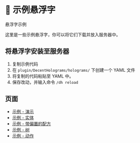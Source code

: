 # 🔨 示例悬浮字
悬浮字示例

这里是一些示例悬浮字，你可以将它们下载并放入服务器中。

## 将悬浮字安装至服务器

1. 复制示例代码
2. 在 `plugin/DecentHolograms/holograms/` 下创建一个 YAML 文件
3. 将复制的代码粘贴至 YAML 中。
4. 保存改动，并输入命令 `/dh reload`

## 页面

* [示例 - 演示](general.example-holograms.example-demo.md)
* [示例 - 实体](general.example-holograms.example-entity.md)
* [示例 - 带偏置的配方](general.example-holograms.example-recipe-with-offsets.md)
* [示例 - 树](general.example-holograms.example-tree.md)
* [示例 - 动作](general.example-holograms.example-actions.md)